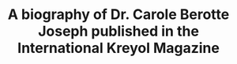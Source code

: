 ---
title: 'A biography of Dr. Carole Berotte Joseph published in the International Kreyol Magazine'
tags: [biography]
image: ./international-kreyol-magazine.jpg
pubDate: 2012-12-05
isDraft: false
isExternal: true
url: 'https://www.potomitan.info/ayiti/pierre_jacques/berotte_carole.php'
---